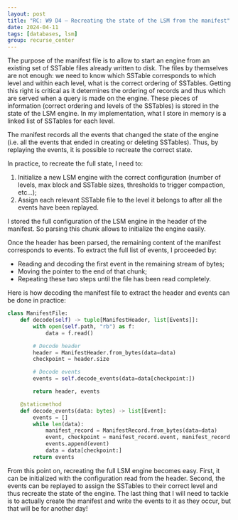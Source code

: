 ```yaml
---
layout: post
title: "RC: W9 D4 — Recreating the state of the LSM from the manifest"
date: 2024-04-11
tags: [databases, lsm]
group: recurse_center
---
```


The purpose of the manifest file is to allow to start an engine from an existing set of SSTable files already written to
disk.
The files by themselves are not enough: we need to know which SSTable corresponds to which level and within each level,
what is the correct ordering of SSTables. Getting this right is critical as it determines the ordering of records and
thus which are served when a query is made on the engine.
These pieces of information (correct ordering and levels of the SSTables) is stored in the state of the LSM engine.
In my implementation, what I store in memory is a linked list of SSTables for each level.

The manifest records all the events that changed the state of the engine (i.e. all the events that ended in
creating or deleting SSTables). Thus, by replaying the events, it is possible to recreate the correct state.

In practice, to recreate the full state, I need to:

1. Initialize a new LSM engine with the correct configuration (number of levels, max block and SSTable sizes, thresholds
   to trigger compaction, etc...);
2. Assign each relevant SSTable file to the level it belongs to after all the events have been replayed.

I stored the full configuration of the LSM engine in the header of the manifest.
So parsing this chunk allows to initialize the engine easily.

Once the header has been parsed, the remaining content of the manifest corresponds to events.
To extract the full list of events, I proceeded by:

- Reading and decoding the first event in the remaining stream of bytes;
- Moving the pointer to the end of that chunk;
- Repeating these two steps until the file has been read completely.

Here is how decoding the manifest file to extract the header and events can be done in practice:

```python
class ManifestFile:
    def decode(self) -> tuple[ManifestHeader, list[Events]]:
        with open(self.path, "rb") as f:
            data = f.read()

        # Decode header
        header = ManifestHeader.from_bytes(data=data)
        checkpoint = header.size

        # Decode events
        events = self.decode_events(data=data[checkpoint:])

        return header, events

    @staticmethod
    def decode_events(data: bytes) -> list[Event]:
        events = []
        while len(data):
            manifest_record = ManifestRecord.from_bytes(data=data)
            event, checkpoint = manifest_record.event, manifest_record.size
            events.append(event)
            data = data[checkpoint:]
        return events
```

From this point on, recreating the full LSM engine becomes easy. First, it can be initialized with the configuration
read from the header.
Second, the events can be replayed to assign the SSTables to their correct level and thus recreate the state of the
engine.
The last thing that I will need to tackle is to actually create the manifest and write the events to it as they
occur, but that will be for another day!


